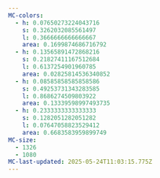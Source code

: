 ```yaml
---
MC-colors:
  - h: 0.07650273224043716
    s: 0.3262032085561497
    l: 0.3666666666666667
    area: 0.1699874686716792
  - h: 0.13565891472868216
    s: 0.21827411167512684
    l: 0.6137254901960785
    area: 0.02825814536340852
  - h: 0.08585858585858586
    s: 0.49253731343283585
    l: 0.8686274509803922
    area: 0.13339598997493735
  - h: 0.2333333333333333
    s: 0.1282051282051282
    l: 0.07647058823529412
    area: 0.6683583959899749
MC-size:
  - 1326
  - 1080
MC-last-updated: 2025-05-24T11:03:15.775Z
---
```

